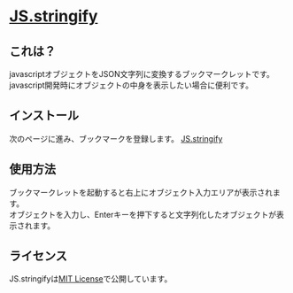 [JS.stringify](http://junk-box.appspot.com/bookmarklet/JS.stringify/index.html)
=====================================================================

これは？
--------

javascriptオブジェクトをJSON文字列に変換するブックマークレットです。  
javascript開発時にオブジェクトの中身を表示したい場合に便利です。

インストール
------------

次のページに進み、ブックマークを登録します。
[JS.stringify](http://junk-box.appspot.com/bookmarklet/JS.stringify/bookmarklet.html)

使用方法
--------

ブックマークレットを起動すると右上にオブジェクト入力エリアが表示されます。  
オブジェクトを入力し、Enterキーを押下すると文字列化したオブジェクトが表示されます。

ライセンス
----------

JS.stringifyは[MIT License](https://github.com/junk-box/JS.stringify/blob/master/MIT-LICENSE)で公開しています。
